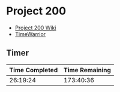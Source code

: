 # Project 200

* [Project 200 Wiki](https://hachibu.github.io/project-200)
* [TimeWarrior](https://timewarrior.net)

## Timer

| Time Completed | Time Remaining |
| -------------- | -------------- |
| 26:19:24       | 173:40:36      |
